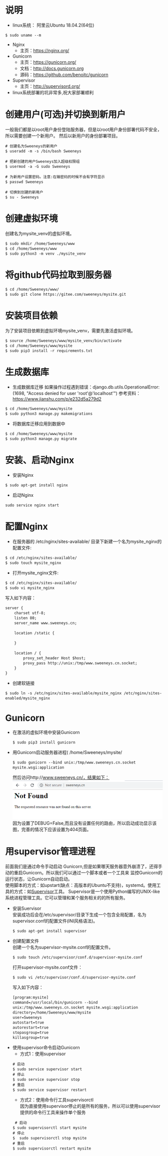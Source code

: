 # 说明
  - linux系统： 阿里云Ubuntu 18.04.2(64位)
  ``` 
  $ sudo uname --m
  ```
  - Nginx
    - 主页：https://nginx.org/
  - Gunicorn
    - 主页：https://gunicorn.org/
    - 文档：http://docs.gunicorn.org
    - 源码：https://github.com/benoitc/gunicorn
  - Supervisor
    - 主页：http://supervisord.org/
  - linux系统部署的坑非常多,祝大家部署顺利
# 创建用户(可选)并切换到新用户
一般我们都是以root用户身份登陆服务器，但是以root用户身份部署代码不安全，所以需要创建一个新用户。
然后以新用户的身份部署项目。
``` 
# 创建名为Sweeneys的新用户
$ useradd -m -s /bin/bash Sweeneys

# 把新创建的用户Sweeneys加入超级权限组
$ usermod -a -G sudo Sweeneys

# 为新用户设置密码。注意:在输密码的时候不会有字符显示
$ passwd Sweeneys

# 切换到创建的新用户
$ su - Sweeneys
```

# 创建虚拟环境
创建名为mysite_venv的虚拟环境。
``` 
$ sudo mkdir /home/Sweeneys/www
$ cd /home/Sweeneys/www
$ sudo python3 -m venv ./mysite_venv
```
# 将github代码拉取到服务器
``` 
$ cd /home/Sweeneys/www/
$ sudo git clone https://gitee.com/sweeneys/mysite.git
```
# 安装项目依赖
为了安装项目依赖到虚拟环境mysite_venv，需要先激活虚拟环境。
``` 
$ source /home/Sweeneys/www/mysite_venv/bin/activate
$ cd /home/Sweeneys/www/mysite
$ sudo pip3 install -r requirements.txt 
```
# 生成数据库
- 生成数据库迁移
如果操作过程遇到错误：django.db.utils.OperationalError: (1698, "Access denied for user 'root'@'localhost'")
参考资料：https://www.jianshu.com/p/e232d5a279d2
``` 
$ cd /home/Sweeneys/www/mysite
$ sudo python3 manage.py makemigrations
```
- 将数据库迁移应用到数据中
```
$ cd /home/Sweeneys/www/mysite 
$ sudo python3 manage.py migrate
```
# 安装、启动Nginx
- 安装Nginx
``` 
$ sudo apt-get install nginx
```
- 启动Nginx
``` 
sudo service nginx start
```
# 配置Nginx
- 在服务器的 /etc/nginx/sites-available/ 目录下新建一个名为mysite_nginx的配置文件:
``` 
$ cd /etc/nginx/sites-available/ 
$ sudo touch mysite_nginx
```
- 打开mysite_nginx文件:
```
$ cd /etc/nginx/sites-available/ 
$ sudo vi mysite_nginx
```
写入如下内容：
``` 
server {
    charset utf-8;
    listen 80;
    server_name www.sweeneys.cn; 

    location /static { 
       
    }

    location / { 
        proxy_set_header Host $host;
        proxy_pass http://unix:/tmp/www.sweeneys.cn.socket;
    }
}
```
- 创建软链接
``` 
$ sudo ln -s /etc/nginx/sites-available/mysite_nginx /etc/nginx/sites-enabled/mysite_nginx
```

# Gunicorn
- 在激活的虚拟环境中安装Gunicorn
    ``` 
    $ sudo pip3 install gunicorn
    ```
- 用Gunicorn启动服务器进程(
/home/Sweeneys/mysite/
    ``` 
    $ sudo gunicorn --bind unix:/tmp/www.sweeneys.cn.socket mysite.wsgi:application
    ```
    然后访问http://www.sweeneys.cn/，结果如下： ![](images/02_Linux服务器Django启动成功截图.png)
    <br/>因为设置了DEBUG=False,而且没有设置任何的路由，所以启动成功显示该图，完善的情况下应该设置为404页面。
# 用supervisor管理进程
前面我们是通过命令手动启动 Gunicorn,但是如果哪天服务器意外崩溃了，还得手动的重启Gunicorn。所以我们可以通过一个脚本或者一个工具来
监控Gunicorn的运行状态，让Gunicorn自动启动。
<br/>使用脚本的方式：如upstart(缺点：高版本的Ubuntu不支持)，systemd。使用工具的方式：如[Supervisor](http://supervisord.org/)工具。
Supervisor是一个使用Python编写的UNIX-like系统进程管理工具。它可以管理和某个服务相关的的所有服务。
 - 安装Suervisor
     <br/>安装成功后会在/etc/supervisor/目录下生成一个包含全局配置，名为supervisor.conf的配置文件(INI风格语法)。
     ``` 
     $ sudo apt-get install supervisor
     ```
 - 创建配置文件
    <br/>创建一个名为supervisor-mysite.conf的配置文件。
     ``` 
     $ sudo touch /etc/supervisor/conf.d/supervisor-mysite.conf
     ```
     打开supervisor-mysite.conf文件：
     ``` 
     $ sudo vi /etc/supervisor/conf.d/supervisor-mysite.conf
     ```
     写入如下内容：
     ``` 
    [program:mysite]
    command=/usr/local/bin/gunicorn --bind unix:/tmp/www.sweeneys.cn.socket mysite.wsgi:application
    directory=/home/Sweeneys/www/mysite
    user=Sweeneys
    autostart=true
    autorestart=true
    stopasgroup=true
    killasgroup=true
     ```
 - 使用supervisor命令启动Gunicorn
     - 方式1：使用supervisor
     ``` 
     # 启动
     $ sudo service supervisor start
     # 停止
     $ sudo service supervisor stop
     # 重启
     $ sudo service supervisor restart
     ```
     - 方式2：使用命令行工具supervisorctl
     <br/>因为直接使用supervisor停止的是所有的服务，所以可以使用supervisor提供的命令行工具来操作单个服务
     ``` 
      # 启动
     $ sudo supervisorctl start mysite
     # 停止
     $  sudo supervisorctl stop mysite
     # 重启
     $ sudo supervisorctl restart mysite
     ```
 
 
